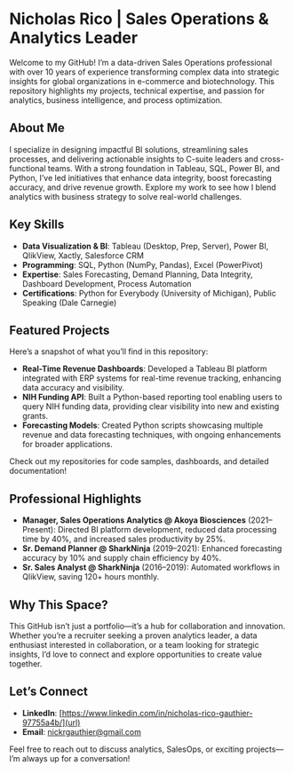 # Nicholas Rico | Sales Operations & Analytics Leader  

Welcome to my GitHub! I’m a data-driven Sales Operations professional with over 10 years of experience transforming complex data into strategic insights for global organizations in e-commerce and biotechnology. This repository highlights my projects, technical expertise, and passion for analytics, business intelligence, and process optimization.

## About Me  
I specialize in designing impactful BI solutions, streamlining sales processes, and delivering actionable insights to C-suite leaders and cross-functional teams. With a strong foundation in Tableau, SQL, Power BI, and Python, I’ve led initiatives that enhance data integrity, boost forecasting accuracy, and drive revenue growth. Explore my work to see how I blend analytics with business strategy to solve real-world challenges.

## Key Skills  
- **Data Visualization & BI**: Tableau (Desktop, Prep, Server), Power BI, QlikView, Xactly, Salesforce CRM  
- **Programming**: SQL, Python (NumPy, Pandas), Excel (PowerPivot)  
- **Expertise**: Sales Forecasting, Demand Planning, Data Integrity, Dashboard Development, Process Automation  
- **Certifications**: Python for Everybody (University of Michigan), Public Speaking (Dale Carnegie)  

## Featured Projects  
Here’s a snapshot of what you’ll find in this repository:  
- **Real-Time Revenue Dashboards**: Developed a Tableau BI platform integrated with ERP systems for real-time revenue tracking, enhancing data accuracy and visibility.  
- **NIH Funding API**: Built a Python-based reporting tool enabling users to query NIH funding data, providing clear visibility into new and existing grants.  
- **Forecasting Models**: Created Python scripts showcasing multiple revenue and data forecasting techniques, with ongoing enhancements for broader applications.  

Check out my repositories for code samples, dashboards, and detailed documentation!

## Professional Highlights  
- **Manager, Sales Operations Analytics @ Akoya Biosciences** (2021–Present): Directed BI platform development, reduced data processing time by 40%, and increased sales productivity by 25%.  
- **Sr. Demand Planner @ SharkNinja** (2019–2021): Enhanced forecasting accuracy by 10% and supply chain efficiency by 40%.  
- **Sr. Sales Analyst @ SharkNinja** (2016–2019): Automated workflows in QlikView, saving 120+ hours monthly.  

## Why This Space?  
This GitHub isn’t just a portfolio—it’s a hub for collaboration and innovation. Whether you’re a recruiter seeking a proven analytics leader, a data enthusiast interested in collaboration, or a team looking for strategic insights, I’d love to connect and explore opportunities to create value together.

## Let’s Connect  
- **LinkedIn**: [https://www.linkedin.com/in/nicholas-rico-gauthier-97755a4b/](url)
- **Email**: nickrgauthier@gmail.com  

Feel free to reach out to discuss analytics, SalesOps, or exciting projects—I’m always up for a conversation!
